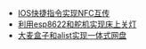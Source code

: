 * [IOS快捷指令实现NFC互传](./daily/NFCcopy)
* [利用esp8622和舵机实现床上关灯](./daily/lightcontroller)
* [大麦盒子和alist实现一体式网盘](./daily/damai)